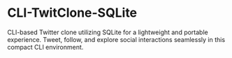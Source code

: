 # CLI-TwitClone-SQLite
CLI-based Twitter clone utilizing SQLite for a lightweight and portable experience. Tweet, follow, and explore social interactions seamlessly in this compact CLI environment.
